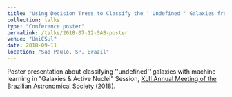 ```yaml
---
title: "Using Decision Trees to Classify the ''Undefined'' Galaxies from Galaxy Zoo 1"
collection: talks
type: "Conference poster"
permalink: /talks/2018-07-12-SAB-poster
venue: "UniCSul"
date: 2018-09-11
location: "Sao Paulo, SP, Brazil"
---
```


Poster presentation about classifying ''undefined'' galaxies with machine learning in "Galaxies & Active Nuclei" Session, [XLII Annual Meeting of the Brazilian Astronomical Society (2018)](https://sab-astro.org.br/eventos/reuniao-anual-da-sab/eventos-anteriores/xlii-reuniao-anual-da-sab/agenda/).

